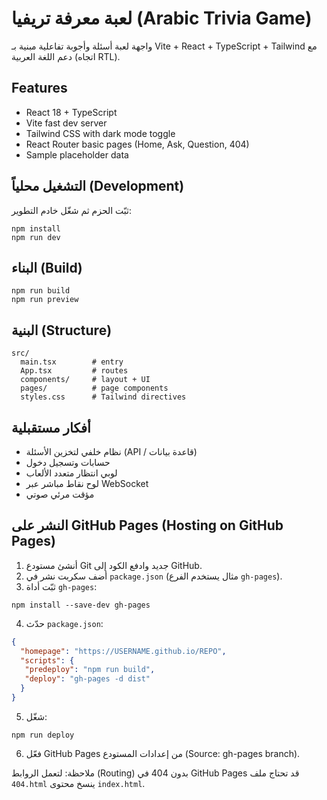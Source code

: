 # لعبة معرفة تريفيا (Arabic Trivia Game)

واجهة لعبة أسئلة وأجوبة تفاعلية مبنية بـ Vite + React + TypeScript + Tailwind مع دعم اللغة العربية (اتجاه RTL).

## Features
- React 18 + TypeScript
- Vite fast dev server
- Tailwind CSS with dark mode toggle
- React Router basic pages (Home, Ask, Question, 404)
- Sample placeholder data

## التشغيل محلياً (Development)
ثبّت الحزم ثم شغّل خادم التطوير:

```
npm install
npm run dev
```

## البناء (Build)
```
npm run build
npm run preview
```

## البنية (Structure)
```
src/
  main.tsx        # entry
  App.tsx         # routes
  components/     # layout + UI
  pages/          # page components
  styles.css      # Tailwind directives
```

## أفكار مستقبلية
- نظام خلفي لتخزين الأسئلة (API / قاعدة بيانات)
- حسابات وتسجيل دخول
- لوبي انتظار متعدد الألعاب
- لوح نقاط مباشر عبر WebSocket
- مؤقت مرئي صوتي

## النشر على GitHub Pages (Hosting on GitHub Pages)
1. أنشئ مستودع Git جديد وادفع الكود إلى GitHub.
2. أضف سكربت نشر في `package.json` (مثال يستخدم الفرع `gh-pages`).
3. ثبّت أداة `gh-pages`:
  ```
  npm install --save-dev gh-pages
  ```
4. حدّث `package.json`:
  ```json
  {
    "homepage": "https://USERNAME.github.io/REPO",
    "scripts": {
     "predeploy": "npm run build",
     "deploy": "gh-pages -d dist"
    }
  }
  ```
5. شغّل:
  ```
  npm run deploy
  ```
6. فعّل GitHub Pages من إعدادات المستودع (Source: gh-pages branch).

ملاحظة: لتعمل الروابط (Routing) بدون 404 في GitHub Pages قد تحتاج ملف `404.html` ينسخ محتوى `index.html`.
